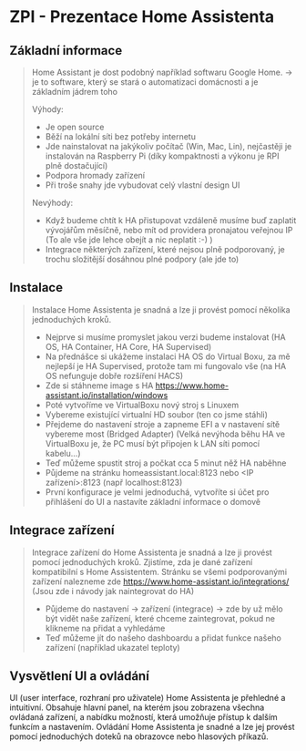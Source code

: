 # ZPI - Prezentace Home Assistenta

## Základní informace
> Home Assistant je dost podobný například softwaru Google Home.
> -> je to software, který se stará o automatizaci domácnosti a je základním jádrem toho
>
> Výhody: 
>  - Je open source
>  - Běží na lokální síti bez potřeby internetu
>  - Jde nainstalovat na jakýkoliv počítač (Win, Mac, Lin), nejčastěji je instalován na Raspberry Pi (díky kompaktnosti a výkonu je RPI plně dostačující)
>  - Podpora hromady zařízení
>  - Při troše snahy jde vybudovat celý vlastní design UI
>
> Nevýhody:
>  - Když budeme chtít k HA přistupovat vzdáleně musíme buď zaplatit vývojářům měsíčně, nebo mít od providera pronajatou veřejnou IP
>    (To ale vše jde lehce obejít a nic neplatit :-) )
>  - Integrace některých zařízení, které nejsou plně podporovaný, je trochu složitější dosáhnou plné podpory (ale jde to)


## Instalace
> Instalace Home Assistenta je snadná a lze ji provést pomocí několika jednoduchých kroků. 
>  - Nejprve si musíme promyslet jakou verzi budeme instalovat (HA OS, HA Container, HA Core, HA Supervised)
>  - Na přednášce si ukážeme instalaci HA OS do Virtual Boxu, za mě nejlepší je HA Supervised, protože tam mi fungovalo vše (na HA OS nefunguje dobře rozšíření HACS)
>  - Zde si stáhneme image s HA https://www.home-assistant.io/installation/windows
>  - Poté vytvoříme ve VirtualBoxu nový stroj s Linuxem
>  - Vybereme existující virtualní HD soubor (ten co jsme stáhli)
>  - Přejdeme do nastavení stroje a zapneme EFI a v nastavení sítě vybereme most (Bridged Adapter)
>   (Velká nevýhoda běhu HA ve VirtualBoxu je, že PC musí být připojen k LAN síti pomocí kabelu...)
>  - Teď můžeme spustit stroj a počkat cca 5 minut něž HA naběhne
>  - Půjdeme na stránku homeassistant.local:8123 nebo <IP zařízení>:8123 (např localhost:8123)
>  - První konfigurace je velmi jednoduchá, vytvoříte si účet pro přihlášení do UI a nastavíte základní informace o domově


## Integrace zařízení
> Integrace zařízení do Home Assistenta je snadná a lze ji provést pomocí jednoduchých kroků.
> Zjistíme, zda je dané zařízení kompatibilní s Home Assistentem. 
> Stránku se všemi podporovanými zařízení nalezneme zde https://www.home-assistant.io/integrations/
> (Jsou zde i návody jak naintegrovat do HA)
> 
> - Půjdeme do nastavení -> zařízení (integrace) -> zde by už mělo být vidět naše zařízení, které chceme zaintegrovat, pokud ne klikneme na přidat a vyhledáme
> - Teď můžeme jít do našeho dashboardu a přidat funkce našeho zařízení (například ukazatel teploty)

## Vysvětlení UI a ovládání
UI (user interface, rozhraní pro uživatele) Home Assistenta je přehledné a intuitivní. Obsahuje hlavní panel, na kterém jsou zobrazena všechna ovládaná zařízení, a nabídku možností, která umožňuje přístup k dalším funkcím a nastavením. Ovládání Home Assistenta je snadné a lze jej provést pomocí jednoduchých doteků na obrazovce nebo hlasových příkazů.
